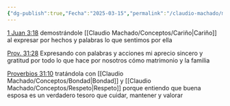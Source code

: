 ```yaml
---
{"dg-publish":true,"Fecha":"2025-03-15","permalink":"/claudio-machado/mi-matrimonio/como-dar-honra-a-mi-esposa/","dgPassFrontmatter":true}
---
```


[1 Juan 3:18](https://wol.jw.org/es/wol/bc/r4/lp-s/2025241/30/0) demostrándole [[Claudio Machado/Conceptos/Cariño\|Cariño]] al expresar por hechos y palabras lo que sentimos por ella 

[Prov. 31:28](https://wol.jw.org/es/wol/bc/r4/lp-s/2025241/32/0) Expresando con palabras y acciones mi aprecio sincero y gratitud por todo lo que hace por nosotros cómo matrimonio y la familia 

[Proverbios 31:10](https://wol.jw.org/es/wol/b/r4/lp-s/nwtsty/20/31#v=20:31:10) tratándola con [[Claudio Machado/Conceptos/Bondad\|Bondad]] y [[Claudio Machado/Conceptos/Respeto\|Respeto]] porque entiendo que buena esposa es un verdadero tesoro que cuidar, mantener y valorar 




